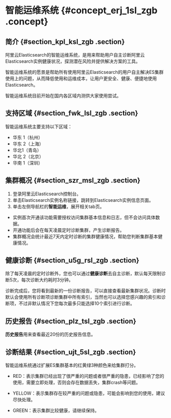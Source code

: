 # 智能运维系统 {#concept_erj_1sl_zgb .concept}

## 简介 {#section_kpl_ksl_zgb .section}

阿里云Elasticsearch的智能运维系统，是用来帮助用户自主诊断阿里云Elasticsearch实例健康状况，探测潜在风险并提供解决方案的工具。

智能运维系统的愿景是帮助所有使用阿里云Elasticsearch的用户自主解决ES集群使用上的问题，从而降低使用和运维成本，让用户更安全、健康、便捷地使用Elasticsearch。

智能运维系统目前开始在国内各区域内测供大家使用尝试。

## 支持区域 {#section_fwk_lsl_zgb .section}

智能运维系统主要支持以下区域：

-   华东 1（杭州）
-   华东 2（上海）
-   华北1（青岛）
-   华北 2（北京）
-   华南 1（深圳）

## 集群概况 {#section_szr_msl_zgb .section}

1.  登录阿里云Elasticsearch控制台。
2.  单击Elasticsearch实例名称链接，跳转到Elasticsearch实例信息页面。
3.  单击左侧导航栏的**智能运维**，展开相关tab页。

-   实例首次开通该功能需要授权访问集群基本信息和日志，但不会访问具体数据。
-   开通功能后会在每天凌晨定时诊断集群，产生诊断报告。
-   集群概况会统计最近7天内定时诊断的集群健康情况，帮助您判断集群基本健康情况。

## 健康诊断 {#section_u5g_rsl_zgb .section}

除了每天凌晨的定时诊断外，您也可以通过**健康诊断**去自主诊断，默认每天限制诊断5次，每次诊断大约耗时3分钟。

诊断完成后，您将看到最新的一份诊断报告，可以直接查看最新集群状况。诊断时默认会使用所有诊断项诊断集群中所有索引，当然也可以选择您感兴趣的索引和诊断项，不过非默认情况下您每次最多只能选择10个索引进行诊断。

## 历史报告 {#section_plz_tsl_zgb .section}

**历史报告**用来查看最近20份的历史报告信息。

## 诊断结果 {#section_ujt_5sl_zgb .section}

智能运维系统通过扩展ES集群基本的红黄绿3种颜色来给集群打分。

-   RED：表示集群已经出现了很严重的问题或者很严重的隐患，已经影响了您的使用，需要立即处理，否则会存在数据丢失，集群crash等问题。

-   YELLOW：表示集群存在较严重的问题或隐患，可能会影响到您的使用，建议尽快处理。

-   GREEN：表示集群比较健康，请继续保持。



